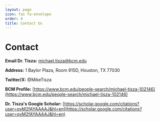 ```yaml
---
layout: page
icon: fas fa-envelope
order: 4
title: Contact Us
---
```


# Contact


**Email Dr. Tisza:** [michael.tisza@bcm.edu](mailto:michael.tisza@bcm.edu)

**Address:** 1 Baylor Plaza, Room 915D, Houston, TX 77030

**Twitter/X:** @MikeTisza

**BCM Profile:** [https://www.bcm.edu/people-search/michael-tisza-102146](https://www.bcm.edu/people-search/michael-tisza-102146)

**Dr. Tisza's Google Scholar:** [https://scholar.google.com/citations?user=qvM2fAYAAAAJ&hl=en](https://scholar.google.com/citations?user=qvM2fAYAAAAJ&hl=en)
